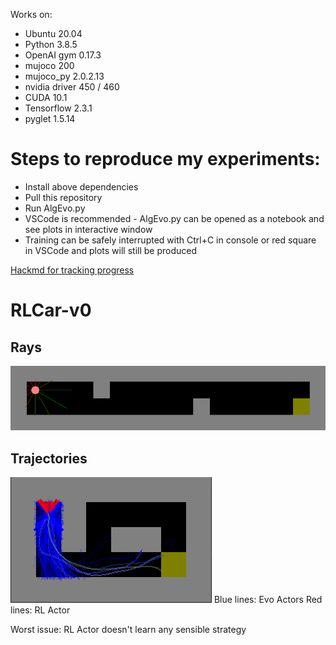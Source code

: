 Works on:
- Ubuntu 20.04
- Python 3.8.5
- OpenAI gym 0.17.3
- mujoco 200
- mujoco_py 2.0.2.13
- nvidia driver 450 / 460
- CUDA 10.1
- Tensorflow 2.3.1
- pyglet 1.5.14

# Steps to reproduce my experiments:
- Install above dependencies
- Pull this repository
- Run AlgEvo.py
- VSCode is recommended - AlgEvo.py can be opened as a notebook and see plots in interactive window
- Training can be safely interrupted with Ctrl+C in console or red square in VSCode and plots will still be produced

[Hackmd for tracking progress](https://hackmd.io/NUtcNODST3SHuBCEYfpFUg?view)

# RLCar-v0
## Rays
![](imgs/RLCar.png)
## Trajectories
![](imgs/RLCar2.png)
Blue lines: Evo Actors
Red lines: RL Actor

Worst issue: RL Actor doesn't learn any sensible strategy